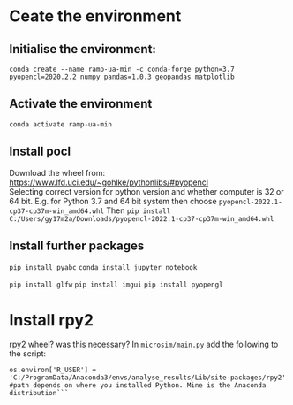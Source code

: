 # Ceate the environment

## Initialise the environment:

```conda create --name ramp-ua-min -c conda-forge python=3.7 pyopencl=2020.2.2 numpy pandas=1.0.3 geopandas matplotlib```

## Activate the environment

```conda activate ramp-ua-min```

## Install pocl
Download the wheel from: https://www.lfd.uci.edu/~gohlke/pythonlibs/#pyopencl  
Selecting correct version for python version and whether computer is 32 or 64 bit. E.g. for Python 3.7 and 64 bit system then choose 
```pyopencl-2022.1-cp37-cp37m-win_amd64.whl```
Then ```pip install C:/Users/gy17m2a/Downloads/pyopencl-2022.1-cp37-cp37m-win_amd64.whl```

## Install further packages
```pip install pyabc```
```conda install jupyter notebook```

```pip install glfw```
```pip install imgui```
```pip install pyopengl```

# Install rpy2
rpy2 wheel? was this necessary?
In ```microsim/main.py``` add the following to the script:

```os.environ['R_HOME'] = 'C:/Users/gy17m2a/AppData/Local/Programs/R/R-4.2.0' #path to your R installation
os.environ['R_USER'] = 'C:/ProgramData/Anaconda3/envs/analyse_results/Lib/site-packages/rpy2' #path depends on where you installed Python. Mine is the Anaconda distribution```
